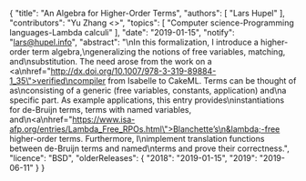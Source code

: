 {
    "title": "An Algebra for Higher-Order Terms",
    "authors": [
        "Lars Hupel"
    ],
    "contributors": "Yu Zhang <>",
    "topics": [
        "Computer science-Programming languages-Lambda calculi"
    ],
    "date": "2019-01-15",
    "notify": "lars@hupel.info",
    "abstract": "\nIn this formalization, I introduce a higher-order term algebra,\ngeneralizing the notions of free variables, matching, and\nsubstitution. The need arose from the work on a <a\nhref=\"http://dx.doi.org/10.1007/978-3-319-89884-1_35\">verified\ncompiler from Isabelle to CakeML</a>. Terms can be thought of as\nconsisting of a generic (free variables, constants, application) and\na specific part. As example applications, this entry provides\ninstantiations for de-Bruijn terms, terms with named variables, and\n<a\nhref=\"https://www.isa-afp.org/entries/Lambda_Free_RPOs.html\">Blanchette’s\n&lambda;-free higher-order terms</a>. Furthermore, I\nimplement translation functions between de-Bruijn terms and named\nterms and prove their correctness.",
    "licence": "BSD",
    "olderReleases": {
        "2018": "2019-01-15",
        "2019": "2019-06-11"
    }
}